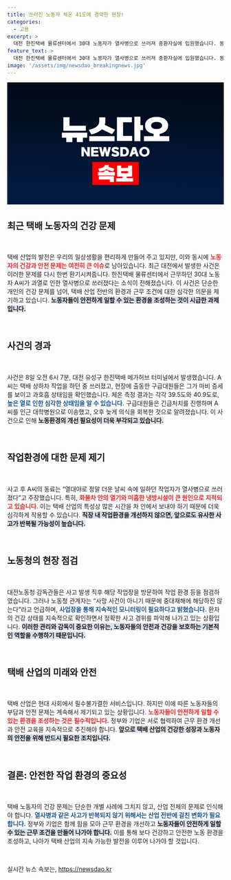 ```yaml
---
title: 쓰러진 노동자 체온 41도에 경악한 현장!
categories:
  - 고용
excerpt: >
  대전 한진택배 물류센터에서 30대 노동자가 열사병으로 쓰러져 중환자실에 입원했습니다. 동료는 과도한 더위와 미흡한 냉방 속에서의 위험성을 경고하며, 재발 방지를 촉구하고 있습니다.
feature_text: >
  대전 한진택배 물류센터에서 30대 노동자가 열사병으로 쓰러져 중환자실에 입원했습니다. 동료는 과도한 더위와 미흡한 냉방 속에서의 위험성을 경고하며, 재발 방지를 촉구하고 있습니다.
image: '/assets/img/newsdao_breakingnews.jpg'
---
```


<p><img src="/assets/img/newsdao_breakingnews.jpg" alt="koreaapp 속보" /></p>

<h2 data-ke-size="size26">최근 택배 노동자의 건강 문제</h2>

<p data-ke-size="size16">&nbsp;</p>

<p>택배 산업의 발전은 우리의 일상생활을 편리하게 만들어 주고 있지만, 이와 동시에 <b><span style="color: #ee2323;">노동자의 건강과 안전 문제는 여전히 큰 이슈</span></b>로 남아있습니다. 최근 대전에서 발생한 사건은 이러한 문제를 다시 한번 환기시켜줍니다. 한진택배 물류센터에서 근무하던 30대 노동자 A씨가 과열로 인한 열사병으로 쓰러졌다는 소식이 전해졌습니다. 이 사건은 단순한 개인의 건강 문제를 넘어, 택배 산업 전반의 환경과 근무 조건에 대한 심각한 의문을 제기하고 있습니다. <b><span style="background-color: #21538527;">노동자들이 안전하게 일할 수 있는 환경을 조성하는 것이 시급한 과제입니다.</span></b> </p>

<p data-ke-size="size16">&nbsp;</p>

<h2 data-ke-size="size26">사건의 경과</h2>

<p data-ke-size="size16">&nbsp;</p>

<p>사건은 8일 오전 6시 7분, 대전 유성구 한진택배 메가허브 터미널에서 발생했습니다. A씨는 택배 상하차 작업을 하던 중 쓰러졌고, 현장에 출동한 구급대원들은 그가 마비 증세를 보이고 과호흡 상태임을 확인했습니다. 체온 측정 결과는 각각 39.5도와 40.9도로, <b><span style="color: #1a5490;">높은 열로 인한 심각한 상태임을 알 수 있습니다.</span></b> 구급대원들은 긴급처치를 진행하며 A씨를 인근 대학병원으로 이송했고, 오후 늦게 의식을 회복한 것으로 알려졌습니다. 이 사건으로 인해 <b><span style="background-color: #21538527;">노동환경의 개선 필요성이 더욱 부각되고 있습니다.</span></b></p>

<p data-ke-size="size16">&nbsp;</p>

<h2 data-ke-size="size26">작업환경에 대한 문제 제기</h2>

<p data-ke-size="size16">&nbsp;</p>

<p>사고 후 A씨의 동료는 “열대야로 정말 더운 날씨 속에 일하던 작업자가 열사병으로 쓰러졌다”고 주장했습니다. 특히, <b><span style="color: #ee2323;">화물차 안의 열기와 미흡한 냉방시설이 큰 원인으로 지적되고 있습니다.</span></b> 이는 택배 산업의 특성상 많은 시간을 차 안에서 보내야 하기 때문에 더욱 심각하게 작용할 수 있습니다. <b><span style="background-color: #21538527;">직장 내 작업환경을 개선하지 않으면, 앞으로도 유사한 사고가 반복될 가능성이 높습니다.</span></b></p>

<p data-ke-size="size16">&nbsp;</p>

<h2 data-ke-size="size26">노동청의 현장 점검</h2>

<p data-ke-size="size16">&nbsp;</p>

<p>대전노동청 감독관들은 사고 발생 직후 해당 작업장을 방문하여 작업 환경 등을 점검하였습니다. 그러나 노동청 관계자는 “사망 사건이 아니기 때문에 중대재해에 해당하진 않는다”라고 언급하며, <b><span style="color: #1a5490;">사업장을 통해 지속적인 모니터링이 필요하다고 밝혔습니다.</span></b> 환자의 건강 상태를 지속적으로 확인하면서 정확한 사고 경위를 파악해 나가고 있는 상황입니다. <b><span style="background-color: #21538527;">이러한 관리와 감독이 중요한 이유는, 노동자들의 안전과 건강을 보호하는 기본적인 역할을 수행하기 때문입니다.</span></b></p>

<p data-ke-size="size16">&nbsp;</p>

<h2 data-ke-size="size26">택배 산업의 미래와 안전</h2>

<p data-ke-size="size16">&nbsp;</p>

<p>택배 산업은 현대 사회에서 필수불가결한 서비스입니다. 하지만 이에 따른 노동자들의 부담과 안전 문제는 계속해서 제기되고 있는 상황입니다. <b><span style="color: #ee2323;">노동자들이 안전하게 일할 수 있는 환경을 조성하는 것은 필수적입니다.</span></b> 정부와 기업은 서로 협력하여 근무 환경 개선과 안전 교육을 지속적으로 추진해야 합니다. <b><span style="background-color: #21538527;">앞으로 택배 산업의 건강한 성장과 노동자의 안전을 위해 반드시 필요한 조치입니다.</span></b></p>

<p data-ke-size="size16">&nbsp;</p>

<h2 data-ke-size="size26">결론: 안전한 작업 환경의 중요성</h2>

<p data-ke-size="size16">&nbsp;</p>

<p>택배 노동자의 건강 문제는 단순한 개별 사례에 그치지 않고, 산업 전체의 문제로 인식해야 합니다. <b><span style="color: #1a5490;">열사병과 같은 사고가 반복되지 않기 위해서는 산업 전반에 걸친 변화가 필요합니다.</span></b> 정부와 기업은 함께 힘을 모아 근무 환경을 개선하고 <b><span style="background-color: #21538527;">노동자들이 안전하게 일할 수 있는 근무 조건을 만들어 나가야 합니다.</span></b> 이를 통해 보다 건강하고 안전한 노동 환경을 조성하고, 나아가 택배 산업의 지속 가능한 발전을 이루어 나가야 할 것입니다. </p>

<p data-ke-size="size16">&nbsp;</p>
실시간 뉴스 속보는, <a href="https://newsdao.kr" rel="dofollow">https://newsdao.kr</a>


